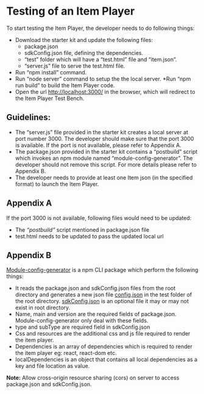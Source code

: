 # Testing of an Item Player

To start testing the Item Player, the developer needs to do following things:
* Download the starter kit and update the following files:
  * package.json
  * sdkConfig.json file, defining the dependencies.
  * “test” folder which will have a “test.html” file and “item.json”.
  * “server.js” file to serve the test.html file.
* Run “npm install” command.
* Run “node server” command to setup the the local server.
 *Run “npm run build” to build the Item Player code.
* Open the url [http://localhost:3000/](http://localhost:3000/) in the browser, which will redirect to the Item Player Test Bench.

## Guidelines:

* The “server.js” file provided in the starter kit creates a local server at port number 3000. The developer should make sure that the port 3000 is available. If the port is not available, please refer to Appendix A.
* The package.json provided in the starter kit contains a “postbuild” script which invokes an npm module named “module-config-generator”. The developer should not remove this script. For more details please refer to Appendix B.
* The developer needs to provide at least one Item json (in the specified format) to launch the Item Player.

## Appendix A

If the port 3000 is not available, following files would need to be updated:
* The _“postbuild”_ script mentioned in package.json file
* test.html needs to be updated to pass the updated local url

## Appendix B

[Module-config-generator](https://github.com/jasdeep-compro/module-config-generator/blob/master/README.md) is a npm CLI package which perform the following things:
* It reads the package.json and sdkConfig.json files from the root directory and generates a new json file [config.json](https://jsoneditoronline.org/?id=b56049512d9b4c96af9f233a703f5efc) in the test folder of the root directory. [sdkConfig.json](https://jsoneditoronline.org/?id=64f849dd0add417494ce1eea29f68e2a) is an optional file it may or may not exist in root directory.
* Name, main and  version are the required fields of package.json. Module-config-generator only deal with these fields.
* type and subType are required field in sdkConfig.json
* Css and resources are the additional css and js file required to render the item player.
* Dependencies is an array of dependencies which is required to render the item player eg: react, react-dom etc.
* localDependencies is an object that contains all local dependencies as a key and file location as value.

 **Note:** Allow cross-origin resource sharing (cors) on server to access package.json and sdkConfig.json.